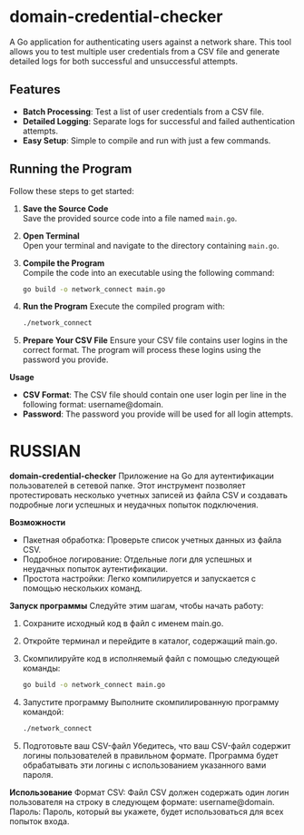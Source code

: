 # domain-credential-checker

A Go application for authenticating users against a network share. This tool allows you to test multiple user credentials from a CSV file and generate detailed logs for both successful and unsuccessful attempts.

## Features

- **Batch Processing**: Test a list of user credentials from a CSV file.
- **Detailed Logging**: Separate logs for successful and failed authentication attempts.
- **Easy Setup**: Simple to compile and run with just a few commands.

## Running the Program

Follow these steps to get started:

1. **Save the Source Code**  
   Save the provided source code into a file named `main.go`.

2. **Open Terminal**  
   Open your terminal and navigate to the directory containing `main.go`.

3. **Compile the Program**  
   Compile the code into an executable using the following command:

   ```sh
   go build -o network_connect main.go

4. **Run the Program**
Execute the compiled program with:

   ```sh
   ./network_connect

5. **Prepare Your CSV File**
Ensure your CSV file contains user logins in the correct format. The program will process these logins using the password you provide.

**Usage**

* **CSV Format**: The CSV file should contain one user login per line in the following format: username@domain.
* **Password**: The password you provide will be used for all login attempts.






# RUSSIAN


**domain-credential-checker**
Приложение на Go для аутентификации пользователей в сетевой папке. Этот инструмент позволяет протестировать несколько учетных записей из файла CSV и создавать подробные логи успешных и неудачных попыток подключения.

**Возможности**
* Пакетная обработка: Проверьте список учетных данных из файла CSV.
* Подробное логирование: Отдельные логи для успешных и неудачных попыток аутентификации.
* Простота настройки: Легко компилируется и запускается с помощью нескольких команд.

**Запуск программы**
Следуйте этим шагам, чтобы начать работу:

1. Сохраните исходный код в файл с именем main.go.

2. Откройте терминал и перейдите в каталог, содержащий main.go.

3. Скомпилируйте код в исполняемый файл с помощью следующей команды:

   ```sh
   go build -o network_connect main.go
   
4. Запустите программу
Выполните скомпилированную программу командой:

   ```sh
   ./network_connect
5. Подготовьте ваш CSV-файл
Убедитесь, что ваш CSV-файл содержит логины пользователей в правильном формате. Программа будет обрабатывать эти логины с использованием указанного вами пароля.

**Использование**
Формат CSV: Файл CSV должен содержать один логин пользователя на строку в следующем формате: username@domain.
Пароль: Пароль, который вы укажете, будет использоваться для всех попыток входа.
